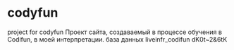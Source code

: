 # codyfun
project for codyfun
Проект сайта, создаваемый в процессе обучения в Codifun, в моей интерпретации.
база данных liveinfr_codifun dK0t~2&6tK
